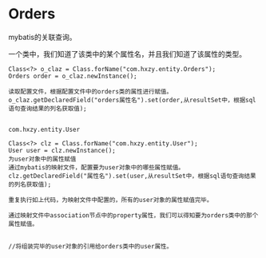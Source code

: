 # Orders

mybatis的关联查询。
	
一个类中，我们知道了该类中的某个属性名，并且我们知道了该属性的类型。

	Class<?> o_claz = Class.forName("com.hxzy.entity.Orders");
	Orders order = o_claz.newInstance();
	
	读取配置文件，根据配置文件中的orders类的属性进行赋值。
	o_claz.getDeclaredField("orders属性名").set(order,从resultSet中，根据sql语句查询结果的列名获取值);


	com.hxzy.entity.User
	
	Class<?> clz = Class.forName("com.hxzy.entity.User");
	User user = clz.newInstance();
	为user对象中的属性赋值
	通过mybatis的映射文件，配置要为user对象中的哪些属性赋值。
	clz.getDeclaredField("属性名").set(user,从resultSet中，根据sql语句查询结果的列名获取值);
	
	重复执行如上代码，为映射文件中配置的，所有的user对象的属性赋值完毕。
	
	通过映射文件中association节点中的property属性，我们可以得知要为orders类中的那个属性赋值。
	
	
	//将组装完毕的user对象的引用给orders类中的user属性。
